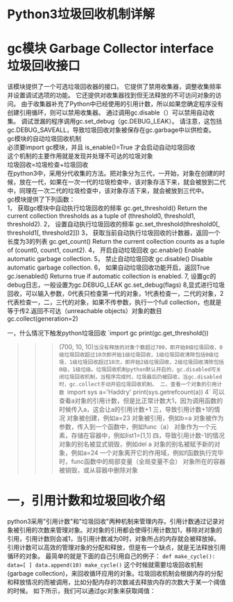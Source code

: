 # Python3垃圾回收机制详解
# gc模块 Garbage Collector interface垃圾回收接口
该模块提供了一个可选垃圾回收器的接口。 它提供了禁用收集器，调整收集频率并设置调试选项的功能。 它还提供对收集器找到但无法释放的不可访问对象的访问。 由于收集器补充了Python中已经使用的引用计数，所以如果您确定程序没有创建引用循环，则可以禁用收集器。 通过调用gc.disable（）可以禁用自动收集。 调试泄漏的程序调用gc.set_debug（gc.DEBUG_LEAK）。 请注意，这包括gc.DEBUG_SAVEALL，导致垃圾回收对象被保存在gc.garbage中以供检查。  
gc模块的自动垃圾回收机制  
必须要import gc模块，并且 is_enable()=True 才会启动自动垃圾回收  
这个机制的主要作用就是发现并处理不可达的垃圾对象  
垃圾回收=垃圾检查+垃圾回收  
在python3中，采用分代收集的方法。把对象分为三代，一开始，对象在创建的时候，放在一代，如果在一次一代的垃圾检查中，该对象存活下来，就会被放到二代中，同理在一次二代的垃圾检查中，该对象存活下来，就会被放到三代中。  
gc模块提供了下列函数：  
1， 获取gc模块中自动执行垃圾回收的频率
gc.get_threshold() 
Return the current collection thresholds as a tuple of (threshold0, threshold1, threshold2).
2， 设置自动执行垃圾回收的频率
gc.set_threshold(threshold0[, threshold1[, threshold2]])
3， 获取当前自动执行垃圾回收的计数器，返回一个长度为3的列表
gc.get_count() 
Return the current collection counts as a tuple of (count0, count1, count2).
4， 开启自动垃圾回收
gc.enable() 
Enable automatic garbage collection.
5， 禁止自动垃圾回收
gc.disable() 
Disable automatic garbage collection.
6， 如果自动垃圾回收功能开启，返回True
gc.isenabled() 
Returns true if automatic collection is enabled.
7,  设置gc的debug日志，一般设置为gc.DEBUG_LEAK
gc.set_debug(flags)
8,显式进行垃圾回收，可以输入参数，0代表只检查第一代的对象，1代表检查一，二代的对象，2代表检查一，二，三代的对象，如果不传参数，执行一个full collection，也就是等于传2.返回不可达（unreachable objects）对象的数目
gc.collect(generation=2)

一，什么情况下触发python垃圾回收
`import gc
print(gc.get_threshold())
>>>(700, 10, 10)`
当没有释放的对象个数超过700，即开始0级垃圾回收，0级垃圾回收超过10次即开始1级垃圾回收，1级垃圾回收清除包括0级垃圾，1级垃圾回收超过10次，即开始2级垃圾回收，2级垃圾回收清除包括0级，1级垃级。垃圾回收机制python默认开启的，gc.disabled可关闭垃圾回收机制，当程序完成时，垃圾最后仍被回收，当gc.disabled时，gc.collect手动开启垃圾回收机制。
二，查看一个对象的引用计数 
`import sys
a='Haddry'
print(sys.getrefcount(a))
>>>4`
可以查看a对象的引用计数，但是比正常计数大1，因为调用函数的时候传入a，这会让a的引用计数+1
三，导致引用计数+1的情况
对象被创建，例如a=23
对象被引用，例如b=a 
对象被作为参数，传入到一个函数中，例如func（a）
对象作为一个元素，存储在容器中，例如list1=[1,1]
四，导致引用计数-1的情况
对象的别名被显式销毁，例如del a 
对象的别名被赋予新的对象，例如a=24
一个对象离开它的作用域，例如f函数执行完毕时，func函数中的局部变量（全局变量不会）
对象所在的容器被销毁，或从容器中删除对象


# 一，引用计数和垃圾回收介绍
python3采用"引用计数"和"垃圾回收"两种机制来管理内存。引用计数通过记录对象被引用的次数来管理对象。对对象的引用都会使得引用计数加1，移除对对象的引用，引用计数则会减1，当引用计数减为0时，对象所占的内存就会被释放掉。引用计数可以高效的管理对象的分配和释放，但是有一个缺点，就是无法释放引用循环的对象。
最简单的就是下面的自己引用自己的例子：
`def make_cycle():
    data=[ ]
    data.append(10)
make_cycle()`
这个时候就需要垃圾回收机制(garbage collection)，来回收循环应用的对象。垃圾回收机制会根据内存的分配和释放情况的而被调用，比如分配内存的次数减去释放内存的次数大于某一个阈值的时候。
如下所示，我们可以通过gc对象来获取阈值：
